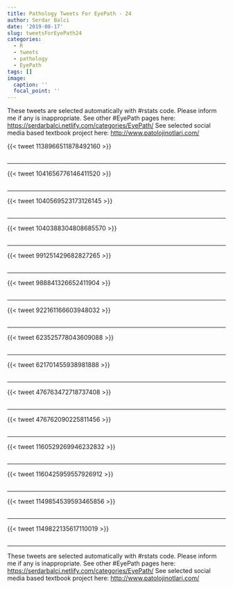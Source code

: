 ```yaml
---
title: Pathology Tweets For EyePath - 24
author: Serdar Balci
date: '2019-08-17'
slug: tweetsForEyePath24
categories:
  - R
  - tweets
  - pathology
  - EyePath
tags: []
image:
  caption: ''
  focal_point: ''
---
```



These tweets are selected automatically with #rstats code. Please inform me if any is inappropriate.
See other #EyePath pages here: https://serdarbalci.netlify.com/categories/EyePath/ 
See selected social media based textbook project here: http://www.patolojinotlari.com/

{{< tweet 1138966511878492160 >}}
<br>
<br>
<hr>
{{< tweet 1041656776146411520 >}}
<br>
<br>
<hr>
{{< tweet 1040569523173126145 >}}
<br>
<br>
<hr>
{{< tweet 1040388304808685570 >}}
<br>
<br>
<hr>
{{< tweet 991251429682827265 >}}
<br>
<br>
<hr>
{{< tweet 988841326652411904 >}}
<br>
<br>
<hr>
{{< tweet 922161166603948032 >}}
<br>
<br>
<hr>
{{< tweet 623525778043609088 >}}
<br>
<br>
<hr>
{{< tweet 621701455938981888 >}}
<br>
<br>
<hr>
{{< tweet 476763472718737408 >}}
<br>
<br>
<hr>
{{< tweet 476762090225811456 >}}
<br>
<br>
<hr>
{{< tweet 1160529269946232832 >}}
<br>
<br>
<hr>
{{< tweet 1160425959557926912 >}}
<br>
<br>
<hr>
{{< tweet 1149854539593465856 >}}
<br>
<br>
<hr>
{{< tweet 1149822135617110019 >}}
<br>
<br>
<hr>


These tweets are selected automatically with #rstats code. Please inform me if any is inappropriate.
See other #EyePath pages here: https://serdarbalci.netlify.com/categories/EyePath/ 
See selected social media based textbook project here: http://www.patolojinotlari.com/
